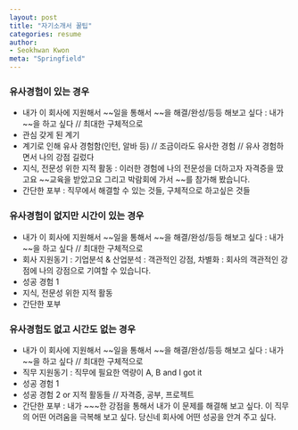 ```yaml
---
layout: post
title: "자기소개서 꿀팁"
categories: resume
author:
- Seokhwan Kwon
meta: "Springfield"
---
```


### 유사경험이 있는 경우

- 내가 이 회사에 지원해서 ~~일을 통해서 ~~을 해결/완성/등등 해보고 싶다 : 내가 ~~을 하고 싶다  // 최대한 구체적으로
- 관심 갖게 된 계기
- 계기로 인해 유사 경험함(인턴, 알바 등) // 조금이라도 유사한 경험 // 유사 경험하면서 나의 강점 길렀다
- 지식, 전문성 위한 지적 활동 : 이러한 경험에 나의 전문성을 더하고자 자격증을 땄고요 ~~교육을 받았고요 그리고 박람회에 가서 ~~를 참가해 봤습니다.
- 간단한 포부 : 직무에서 해결할 수 있는 것들, 구체적으로 하고싶은 것들

### 유사경험이 없지만 시간이 있는 경우
- 내가 이 회사에 지원해서 ~~일을 통해서 ~~을 해결/완성/등등 해보고 싶다 : 내가 ~~을 하고 싶다  // 최대한 구체적으로
- 회사 지원동기 : 기업분석 & 산업분석 : 객관적인 강점, 차별화 : 회사의 객관적인 강점에 나의 강점으로 기여할 수 있습니다.
- 성공 경험 1
- 지식, 전문성 위한 지적 활동
- 간단한 포부


### 유사경험도 없고 시간도 없는 경우

- 내가 이 회사에 지원해서 ~~일을 통해서 ~~을 해결/완성/등등 해보고 싶다 : 내가 ~~을 하고 싶다  // 최대한 구체적으로
- 직무 지원동기 : 직무에 필요한 역량이 A, B and  I got it
- 성공 경험 1
- 성공 경험 2  or 지적 활동들 // 자격증, 공부, 프로젝트
- 간단한 포부 : 내가 ~~~한 강점을 통해서 내가 이 문제를 해결해 보고 싶다. 이 직무의 어떤 어려움을 극복해 보고 싶다. 당신네 회사에 어떤 성공을 안겨 주고 싶다.
